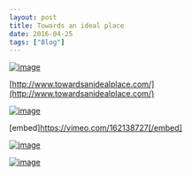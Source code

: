 ```yaml
---
layout: post
title: Towards an ideal place
date: 2016-04-25
tags: ["Blog"]
---
```


[![image](http://unterbahn.com/wp-content/uploads/2016/04/wp-1461640268102.jpg "wp-1461640268102")](wp-1461640268102.jpg)

[http://www.towardsanidealplace.com/](http://www.towardsanidealplace.com/)

[![image](http://unterbahn.com/wp-content/uploads/2016/04/wp-1461640432414.jpg "wp-1461640432414")](wp-1461640432414.jpg)

[embed]https://vimeo.com/162138727[/embed]

[![image](http://unterbahn.com/wp-content/uploads/2016/04/wp-1461640478576.jpg "wp-1461640478576")](wp-1461640478576.jpg)

[![image](http://unterbahn.com/wp-content/uploads/2016/04/wp-1461640486054.jpg "wp-1461640486054")](wp-1461640486054.jpg)